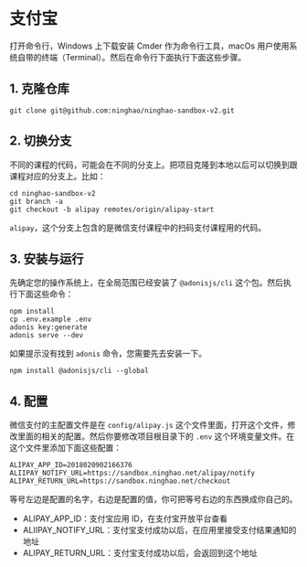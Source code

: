 # 支付宝

打开命令行，Windows 上下载安装 Cmder 作为命令行工具，macOs 用户使用系统自带的终端（Terminal）。然后在命令行下面执行下面这些步骤。

## 1. 克隆仓库

```
git clone git@github.com:ninghao/ninghao-sandbox-v2.git
```
## 2. 切换分支

不同的课程的代码，可能会在不同的分支上。把项目克隆到本地以后可以切换到跟课程对应的分支上。比如：

```
cd ninghao-sandbox-v2
git branch -a
git checkout -b alipay remotes/origin/alipay-start
```

`alipay`，这个分支上包含的是微信支付课程中的扫码支付课程用的代码。

## 3. 安装与运行
先确定您的操作系统上，在全局范围已经安装了 `@adonisjs/cli` 这个包。然后执行下面这些命令：

```
npm install
cp .env.example .env
adonis key:generate
adonis serve --dev
```

如果提示没有找到 `adonis` 命令，您需要先去安装一下。

```
npm install @adonisjs/cli --global
```

## 4. 配置
微信支付的主配置文件是在 `config/alipay.js` 这个文件里面，打开这个文件，修改里面的相关的配置。然后你要修改项目根目录下的 `.env` 这个环境变量文件。在这个文件里添加下面这些配置：

```
ALIPAY_APP_ID=2018020902166376
ALIIPAY_NOTIFY_URL=https://sandbox.ninghao.net/alipay/notify
ALIPAY_RETURN_URL=https://sandbox.ninghao.net/checkout
```

等号左边是配置的名字，右边是配置的值，你可把等号右边的东西换成你自己的。

- ALIPAY_APP_ID：支付宝应用 ID，在支付宝开放平台查看
- ALIIPAY_NOTIFY_URL：支付宝支付成功以后，在应用里接受支付结果通知的地址
- ALIPAY_RETURN_URL：支付宝支付成功以后，会返回到这个地址
